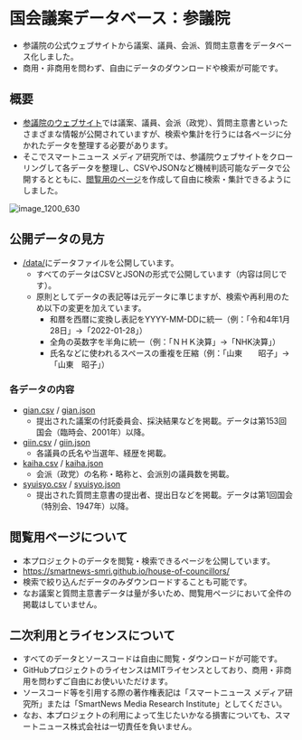 # 国会議案データベース：参議院
- 参議院の公式ウェブサイトから議案、議員、会派、質問主意書をデータベース化しました。
- 商用・非商用を問わず、自由にデータのダウンロードや検索が可能です。

## 概要

- [参議院のウェブサイト](https://www.sangiin.go.jp/)では議案、議員、会派（政党）、質問主意書といったさまざまな情報が公開されていますが、検索や集計を行うには各ページに分かれたデータを整理する必要があります。
- そこでスマートニュース メディア研究所では、参議院ウェブサイトをクローリングして各データを整理し、CSVやJSONなど機械判読可能なデータで公開するとともに、[閲覧用のページ](https://smartnews-smri.github.io/house-of-councillors/)を作成して自由に検索・集計できるようにしました。

![image_1200_630](https://user-images.githubusercontent.com/12462251/176725779-0d52a061-6568-4472-a558-3bc54bdf70df.png)

## 公開データの見方

- [/data/](https://github.com/smartnews-smri/house-of-councillors/tree/main/data)にデータファイルを公開しています。
  - すべてのデータはCSVとJSONの形式で公開しています（内容は同じです）。
  - 原則としてデータの表記等は元データに準じますが、検索や再利用のため以下の変更を加えています。
    - 和暦を西暦に変換し表記をYYYY-MM-DDに統一（例：「令和4年1月28日」→「2022-01-28」）
    - 全角の英数字を半角に統一（例：「ＮＨＫ決算」→「NHK決算」）
    - 氏名などに使われるスペースの重複を圧縮（例：「山東　　昭子」→「山東　昭子」）

### 各データの内容
- [gian.csv](https://github.com/smartnews-smri/house-of-councillors/blob/main/data/gian.csv) / [gian.json](https://github.com/smartnews-smri/house-of-councillors/blob/main/data/gian.json)
  - 提出された議案の付託委員会、採決結果などを掲載。データは第153回国会（臨時会、2001年）以降。
- [giin.csv](https://github.com/smartnews-smri/house-of-councillors/blob/main/data/giin.csv) / [giin.json](https://github.com/smartnews-smri/house-of-councillors/blob/main/data/giin.json)
  - 各議員の氏名や当選年、経歴を掲載。
- [kaiha.csv](https://github.com/smartnews-smri/house-of-councillors/blob/main/data/kaiha.csv) / [kaiha.json](https://github.com/smartnews-smri/house-of-councillors/blob/main/data/kaiha.json)
  - 会派（政党）の名称・略称と、会派別の議員数を掲載。
- [syuisyo.csv](https://github.com/smartnews-smri/house-of-councillors/blob/main/data/syuisyo.csv) / [syuisyo.json](https://github.com/smartnews-smri/house-of-councillors/blob/main/data/syuisyo.json)
  - 提出された質問主意書の提出者、提出日などを掲載。データは第1回国会（特別会、1947年）以降。


## 閲覧用ページについて
- 本プロジェクトのデータを閲覧・検索できるページを公開しています。
- https://smartnews-smri.github.io/house-of-councillors/
- 検索で絞り込んだデータのみダウンロードすることも可能です。
- なお議案と質問主意書データは量が多いため、閲覧用ページにおいて全件の掲載はしていません。


## 二次利用とライセンスについて
- すべてのデータとソースコードは自由に閲覧・ダウンロードが可能です。
- GitHubプロジェクトのライセンスはMITライセンスとしており、商用・非商用を問わずご自由にお使いいただけます。
- ソースコード等を引用する際の著作権表記は「スマートニュース メディア研究所」または「SmartNews Media Research Institute」としてください。
- なお、本プロジェクトの利用によって生じたいかなる損害についても、スマートニュース株式会社は一切責任を負いません。
